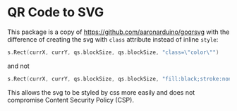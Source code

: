 # QR Code to SVG

This package is a copy of https://github.com/aaronarduino/goqrsvg with the difference of creating the svg with `class` attribute instead of inline `style`:

```go
s.Rect(currX, currY, qs.blockSize, qs.blockSize, "class=\"color\"")
```

and not
```go
s.Rect(currX, currY, qs.blockSize, qs.blockSize, "fill:black;stroke:none")
```

This allows the svg to be styled by css more easily and does not compromise Content Security Policy (CSP).